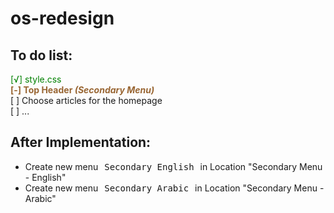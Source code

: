 # os-redesign

<h2>To do list:</h2>
<span class="done" style="color: green">[√] style.css</span><br />
<span class="active" style="font-weight: bold; color: #963;">[-] Top Header <i>(Secondary Menu)</i></span><br />
[ ] Choose articles for the homepage<br />
[ ] ...<br />

<h2>After Implementation:</h2>
<ul>
  <li>Create new menu <pre style="margin: 0; padding: 6px; width: auto; display: initial;">Secondary English</pre> in Location "Secondary Menu - English"</li>
  <li>Create new menu <pre style="margin: 0; padding: 6px; width: auto; display: initial;">Secondary Arabic</pre> in Location "Secondary Menu - Arabic"</li>
</ul>
